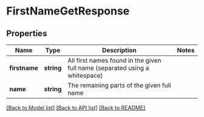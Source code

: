 # FirstNameGetResponse

## Properties
Name | Type | Description | Notes
------------ | ------------- | ------------- | -------------
**firstname** | **string** | All first names found in the given full name (separated using a whitespace) | 
**name** | **string** | The remaining parts of the given full name | 

[[Back to Model list]](../README.md#documentation-for-models) [[Back to API list]](../README.md#documentation-for-api-endpoints) [[Back to README]](../README.md)


